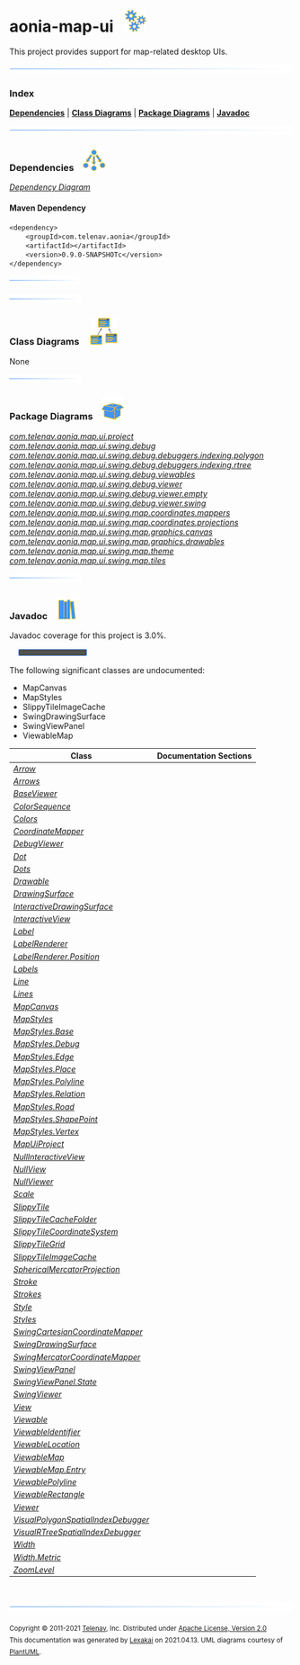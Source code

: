 # aonia-map-ui &nbsp;&nbsp;![](documentation/images/gears-40.png)

This project provides support for map-related desktop UIs.

![](documentation/images/horizontal-line.png)

### Index



[**Dependencies**](#dependencies) | [**Class Diagrams**](#class-diagrams) | [**Package Diagrams**](#package-diagrams) | [**Javadoc**](#javadoc)

![](documentation/images/horizontal-line.png)

### Dependencies <a name="dependencies"></a> &nbsp;&nbsp; ![](documentation/images/dependencies-40.png)

[*Dependency Diagram*](documentation/diagrams/dependencies.svg)

#### Maven Dependency

    <dependency>
        <groupId>com.telenav.aonia</groupId>
        <artifactId></artifactId>
        <version>0.9.0-SNAPSHOTc</version>
    </dependency>

![](documentation/images/short-horizontal-line.png)

[//]: # (start-user-text)



[//]: # (end-user-text)

![](documentation/images/short-horizontal-line.png)

### Class Diagrams <a name="class-diagrams"></a> &nbsp; &nbsp; ![](documentation/images/diagram-48.png)

None

![](documentation/images/short-horizontal-line.png)

### Package Diagrams <a name="package-diagrams"></a> &nbsp;&nbsp; ![](documentation/images/box-40.png)

[*com.telenav.aonia.map.ui.project*](documentation/diagrams/com.telenav.aonia.map.ui.project.svg)  
[*com.telenav.aonia.map.ui.swing.debug*](documentation/diagrams/com.telenav.aonia.map.ui.swing.debug.svg)  
[*com.telenav.aonia.map.ui.swing.debug.debuggers.indexing.polygon*](documentation/diagrams/com.telenav.aonia.map.ui.swing.debug.debuggers.indexing.polygon.svg)  
[*com.telenav.aonia.map.ui.swing.debug.debuggers.indexing.rtree*](documentation/diagrams/com.telenav.aonia.map.ui.swing.debug.debuggers.indexing.rtree.svg)  
[*com.telenav.aonia.map.ui.swing.debug.viewables*](documentation/diagrams/com.telenav.aonia.map.ui.swing.debug.viewables.svg)  
[*com.telenav.aonia.map.ui.swing.debug.viewer*](documentation/diagrams/com.telenav.aonia.map.ui.swing.debug.viewer.svg)  
[*com.telenav.aonia.map.ui.swing.debug.viewer.empty*](documentation/diagrams/com.telenav.aonia.map.ui.swing.debug.viewer.empty.svg)  
[*com.telenav.aonia.map.ui.swing.debug.viewer.swing*](documentation/diagrams/com.telenav.aonia.map.ui.swing.debug.viewer.swing.svg)  
[*com.telenav.aonia.map.ui.swing.map.coordinates.mappers*](documentation/diagrams/com.telenav.aonia.map.ui.swing.map.coordinates.mappers.svg)  
[*com.telenav.aonia.map.ui.swing.map.coordinates.projections*](documentation/diagrams/com.telenav.aonia.map.ui.swing.map.coordinates.projections.svg)  
[*com.telenav.aonia.map.ui.swing.map.graphics.canvas*](documentation/diagrams/com.telenav.aonia.map.ui.swing.map.graphics.canvas.svg)  
[*com.telenav.aonia.map.ui.swing.map.graphics.drawables*](documentation/diagrams/com.telenav.aonia.map.ui.swing.map.graphics.drawables.svg)  
[*com.telenav.aonia.map.ui.swing.map.theme*](documentation/diagrams/com.telenav.aonia.map.ui.swing.map.theme.svg)  
[*com.telenav.aonia.map.ui.swing.map.tiles*](documentation/diagrams/com.telenav.aonia.map.ui.swing.map.tiles.svg)  

![](documentation/images/short-horizontal-line.png)

### Javadoc <a name="javadoc"></a> &nbsp;&nbsp; ![](documentation/images/books-40.png)

Javadoc coverage for this project is 3.0%.  
  
&nbsp; &nbsp;  ![](documentation/images/meter-0-12.png)

The following significant classes are undocumented:  

- MapCanvas  
- MapStyles  
- SlippyTileImageCache  
- SwingDrawingSurface  
- SwingViewPanel  
- ViewableMap

| Class | Documentation Sections |
|---|---|
| [*Arrow*](https://telenav.github.io/aonia/javadoc/aonia.map.ui/com/telenav/aonia/map/ui/swing/map/graphics/drawables/Arrow.html) |  |  
| [*Arrows*](https://telenav.github.io/aonia/javadoc/aonia.map.ui/com/telenav/aonia/map/ui/swing/map/theme/Arrows.html) |  |  
| [*BaseViewer*](https://telenav.github.io/aonia/javadoc/aonia.map.ui/com/telenav/aonia/map/ui/swing/debug/viewer/BaseViewer.html) |  |  
| [*ColorSequence*](https://telenav.github.io/aonia/javadoc/aonia.map.ui/com/telenav/aonia/map/ui/swing/debug/viewer/ColorSequence.html) |  |  
| [*Colors*](https://telenav.github.io/aonia/javadoc/aonia.map.ui/com/telenav/aonia/map/ui/swing/debug/viewer/swing/Colors.html) |  |  
| [*CoordinateMapper*](https://telenav.github.io/aonia/javadoc/aonia.map.ui/com/telenav/aonia/map/ui/swing/map/coordinates/mappers/CoordinateMapper.html) |  |  
| [*DebugViewer*](https://telenav.github.io/aonia/javadoc/aonia.map.ui/com/telenav/aonia/map/ui/swing/debug/viewer/swing/DebugViewer.html) |  |  
| [*Dot*](https://telenav.github.io/aonia/javadoc/aonia.map.ui/com/telenav/aonia/map/ui/swing/map/graphics/drawables/Dot.html) |  |  
| [*Dots*](https://telenav.github.io/aonia/javadoc/aonia.map.ui/com/telenav/aonia/map/ui/swing/map/theme/Dots.html) |  |  
| [*Drawable*](https://telenav.github.io/aonia/javadoc/aonia.map.ui/com/telenav/aonia/map/ui/swing/debug/Drawable.html) |  |  
| [*DrawingSurface*](https://telenav.github.io/aonia/javadoc/aonia.map.ui/com/telenav/aonia/map/ui/swing/debug/DrawingSurface.html) |  |  
| [*InteractiveDrawingSurface*](https://telenav.github.io/aonia/javadoc/aonia.map.ui/com/telenav/aonia/map/ui/swing/debug/InteractiveDrawingSurface.html) |  |  
| [*InteractiveView*](https://telenav.github.io/aonia/javadoc/aonia.map.ui/com/telenav/aonia/map/ui/swing/debug/InteractiveView.html) |  |  
| [*Label*](https://telenav.github.io/aonia/javadoc/aonia.map.ui/com/telenav/aonia/map/ui/swing/map/graphics/drawables/Label.html) |  |  
| [*LabelRenderer*](https://telenav.github.io/aonia/javadoc/aonia.map.ui/com/telenav/aonia/map/ui/swing/debug/viewer/swing/LabelRenderer.html) |  |  
| [*LabelRenderer.Position*](https://telenav.github.io/aonia/javadoc/aonia.map.ui/com/telenav/aonia/map/ui/swing/debug/viewer/swing/LabelRenderer.Position.html) |  |  
| [*Labels*](https://telenav.github.io/aonia/javadoc/aonia.map.ui/com/telenav/aonia/map/ui/swing/map/theme/Labels.html) |  |  
| [*Line*](https://telenav.github.io/aonia/javadoc/aonia.map.ui/com/telenav/aonia/map/ui/swing/map/graphics/drawables/Line.html) |  |  
| [*Lines*](https://telenav.github.io/aonia/javadoc/aonia.map.ui/com/telenav/aonia/map/ui/swing/map/theme/Lines.html) |  |  
| [*MapCanvas*](https://telenav.github.io/aonia/javadoc/aonia.map.ui/com/telenav/aonia/map/ui/swing/map/graphics/canvas/MapCanvas.html) |  |  
| [*MapStyles*](https://telenav.github.io/aonia/javadoc/aonia.map.ui/com/telenav/aonia/map/ui/swing/map/theme/MapStyles.html) |  |  
| [*MapStyles.Base*](https://telenav.github.io/aonia/javadoc/aonia.map.ui/com/telenav/aonia/map/ui/swing/map/theme/MapStyles.Base.html) |  |  
| [*MapStyles.Debug*](https://telenav.github.io/aonia/javadoc/aonia.map.ui/com/telenav/aonia/map/ui/swing/map/theme/MapStyles.Debug.html) |  |  
| [*MapStyles.Edge*](https://telenav.github.io/aonia/javadoc/aonia.map.ui/com/telenav/aonia/map/ui/swing/map/theme/MapStyles.Edge.html) |  |  
| [*MapStyles.Place*](https://telenav.github.io/aonia/javadoc/aonia.map.ui/com/telenav/aonia/map/ui/swing/map/theme/MapStyles.Place.html) |  |  
| [*MapStyles.Polyline*](https://telenav.github.io/aonia/javadoc/aonia.map.ui/com/telenav/aonia/map/ui/swing/map/theme/MapStyles.Polyline.html) |  |  
| [*MapStyles.Relation*](https://telenav.github.io/aonia/javadoc/aonia.map.ui/com/telenav/aonia/map/ui/swing/map/theme/MapStyles.Relation.html) |  |  
| [*MapStyles.Road*](https://telenav.github.io/aonia/javadoc/aonia.map.ui/com/telenav/aonia/map/ui/swing/map/theme/MapStyles.Road.html) |  |  
| [*MapStyles.ShapePoint*](https://telenav.github.io/aonia/javadoc/aonia.map.ui/com/telenav/aonia/map/ui/swing/map/theme/MapStyles.ShapePoint.html) |  |  
| [*MapStyles.Vertex*](https://telenav.github.io/aonia/javadoc/aonia.map.ui/com/telenav/aonia/map/ui/swing/map/theme/MapStyles.Vertex.html) |  |  
| [*MapUiProject*](https://telenav.github.io/aonia/javadoc/aonia.map.ui/com/telenav/aonia/map/ui/project/MapUiProject.html) |  |  
| [*NullInteractiveView*](https://telenav.github.io/aonia/javadoc/aonia.map.ui/com/telenav/aonia/map/ui/swing/debug/viewer/empty/NullInteractiveView.html) |  |  
| [*NullView*](https://telenav.github.io/aonia/javadoc/aonia.map.ui/com/telenav/aonia/map/ui/swing/debug/viewer/empty/NullView.html) |  |  
| [*NullViewer*](https://telenav.github.io/aonia/javadoc/aonia.map.ui/com/telenav/aonia/map/ui/swing/debug/viewer/empty/NullViewer.html) |  |  
| [*Scale*](https://telenav.github.io/aonia/javadoc/aonia.map.ui/com/telenav/aonia/map/ui/swing/map/graphics/canvas/Scale.html) |  |  
| [*SlippyTile*](https://telenav.github.io/aonia/javadoc/aonia.map.ui/com/telenav/aonia/map/ui/swing/map/tiles/SlippyTile.html) |  |  
| [*SlippyTileCacheFolder*](https://telenav.github.io/aonia/javadoc/aonia.map.ui/com/telenav/aonia/map/ui/swing/map/tiles/SlippyTileCacheFolder.html) |  |  
| [*SlippyTileCoordinateSystem*](https://telenav.github.io/aonia/javadoc/aonia.map.ui/com/telenav/aonia/map/ui/swing/map/tiles/SlippyTileCoordinateSystem.html) |  |  
| [*SlippyTileGrid*](https://telenav.github.io/aonia/javadoc/aonia.map.ui/com/telenav/aonia/map/ui/swing/map/tiles/SlippyTileGrid.html) |  |  
| [*SlippyTileImageCache*](https://telenav.github.io/aonia/javadoc/aonia.map.ui/com/telenav/aonia/map/ui/swing/map/tiles/SlippyTileImageCache.html) |  |  
| [*SphericalMercatorProjection*](https://telenav.github.io/aonia/javadoc/aonia.map.ui/com/telenav/aonia/map/ui/swing/map/coordinates/projections/SphericalMercatorProjection.html) |  |  
| [*Stroke*](https://telenav.github.io/aonia/javadoc/aonia.map.ui/com/telenav/aonia/map/ui/swing/map/graphics/canvas/Stroke.html) |  |  
| [*Strokes*](https://telenav.github.io/aonia/javadoc/aonia.map.ui/com/telenav/aonia/map/ui/swing/map/theme/Strokes.html) |  |  
| [*Style*](https://telenav.github.io/aonia/javadoc/aonia.map.ui/com/telenav/aonia/map/ui/swing/map/graphics/canvas/Style.html) |  |  
| [*Styles*](https://telenav.github.io/aonia/javadoc/aonia.map.ui/com/telenav/aonia/map/ui/swing/map/theme/Styles.html) |  |  
| [*SwingCartesianCoordinateMapper*](https://telenav.github.io/aonia/javadoc/aonia.map.ui/com/telenav/aonia/map/ui/swing/map/coordinates/mappers/SwingCartesianCoordinateMapper.html) |  |  
| [*SwingDrawingSurface*](https://telenav.github.io/aonia/javadoc/aonia.map.ui/com/telenav/aonia/map/ui/swing/debug/viewer/swing/SwingDrawingSurface.html) |  |  
| [*SwingMercatorCoordinateMapper*](https://telenav.github.io/aonia/javadoc/aonia.map.ui/com/telenav/aonia/map/ui/swing/map/coordinates/mappers/SwingMercatorCoordinateMapper.html) |  |  
| [*SwingViewPanel*](https://telenav.github.io/aonia/javadoc/aonia.map.ui/com/telenav/aonia/map/ui/swing/debug/viewer/swing/SwingViewPanel.html) |  |  
| [*SwingViewPanel.State*](https://telenav.github.io/aonia/javadoc/aonia.map.ui/com/telenav/aonia/map/ui/swing/debug/viewer/swing/SwingViewPanel.State.html) |  |  
| [*SwingViewer*](https://telenav.github.io/aonia/javadoc/aonia.map.ui/com/telenav/aonia/map/ui/swing/debug/viewer/swing/SwingViewer.html) |  |  
| [*View*](https://telenav.github.io/aonia/javadoc/aonia.map.ui/com/telenav/aonia/map/ui/swing/debug/View.html) |  |  
| [*Viewable*](https://telenav.github.io/aonia/javadoc/aonia.map.ui/com/telenav/aonia/map/ui/swing/debug/Viewable.html) |  |  
| [*ViewableIdentifier*](https://telenav.github.io/aonia/javadoc/aonia.map.ui/com/telenav/aonia/map/ui/swing/debug/ViewableIdentifier.html) |  |  
| [*ViewableLocation*](https://telenav.github.io/aonia/javadoc/aonia.map.ui/com/telenav/aonia/map/ui/swing/debug/viewables/ViewableLocation.html) |  |  
| [*ViewableMap*](https://telenav.github.io/aonia/javadoc/aonia.map.ui/com/telenav/aonia/map/ui/swing/debug/viewer/ViewableMap.html) |  |  
| [*ViewableMap.Entry*](https://telenav.github.io/aonia/javadoc/aonia.map.ui/com/telenav/aonia/map/ui/swing/debug/viewer/ViewableMap.Entry.html) |  |  
| [*ViewablePolyline*](https://telenav.github.io/aonia/javadoc/aonia.map.ui/com/telenav/aonia/map/ui/swing/debug/viewables/ViewablePolyline.html) |  |  
| [*ViewableRectangle*](https://telenav.github.io/aonia/javadoc/aonia.map.ui/com/telenav/aonia/map/ui/swing/debug/viewables/ViewableRectangle.html) |  |  
| [*Viewer*](https://telenav.github.io/aonia/javadoc/aonia.map.ui/com/telenav/aonia/map/ui/swing/debug/Viewer.html) |  |  
| [*VisualPolygonSpatialIndexDebugger*](https://telenav.github.io/aonia/javadoc/aonia.map.ui/com/telenav/aonia/map/ui/swing/debug/debuggers/indexing/polygon/VisualPolygonSpatialIndexDebugger.html) |  |  
| [*VisualRTreeSpatialIndexDebugger*](https://telenav.github.io/aonia/javadoc/aonia.map.ui/com/telenav/aonia/map/ui/swing/debug/debuggers/indexing/rtree/VisualRTreeSpatialIndexDebugger.html) |  |  
| [*Width*](https://telenav.github.io/aonia/javadoc/aonia.map.ui/com/telenav/aonia/map/ui/swing/map/graphics/canvas/Width.html) |  |  
| [*Width.Metric*](https://telenav.github.io/aonia/javadoc/aonia.map.ui/com/telenav/aonia/map/ui/swing/map/graphics/canvas/Width.Metric.html) |  |  
| [*ZoomLevel*](https://telenav.github.io/aonia/javadoc/aonia.map.ui/com/telenav/aonia/map/ui/swing/map/tiles/ZoomLevel.html) |  |  

[//]: # (start-user-text)



[//]: # (end-user-text)

<br/>

![](documentation/images/horizontal-line.png)

<sub>Copyright &#169; 2011-2021 [Telenav](http://telenav.com), Inc. Distributed under [Apache License, Version 2.0](LICENSE)</sub>  
<sub>This documentation was generated by [Lexakai](https://github.com/Telenav/lexakai) on 2021.04.13. UML diagrams courtesy
of [PlantUML](http://plantuml.com).</sub>

